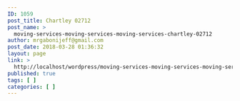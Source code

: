```yaml
---
ID: 1059
post_title: Chartley 02712
post_name: >
  moving-services-moving-services-moving-services-chartley-02712
author: mrgabonijeff@gmail.com
post_date: 2018-03-28 01:36:32
layout: page
link: >
  http://localhost/wordpress/moving-services-moving-services-moving-services-chartley-02712/
published: true
tags: [ ]
categories: [ ]
---
```

